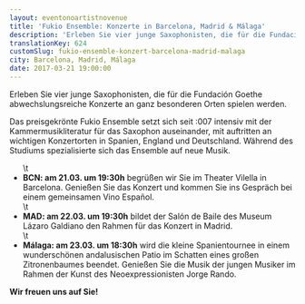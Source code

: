 ```yaml
---
layout: eventonoartistnovenue
title: 'Fukio Ensemble: Konzerte in Barcelona, Madrid & Málaga'
description: 'Erleben Sie vier junge Saxophonisten, die für die Fundación Goethe abwechslungsreiche Konzerte an ganz besonderen Orten in Barcelona, Madrid und Málaga spielen werden. '
translationKey: 624
customSlug: fukio-ensemble-konzert-barcelona-madrid-malaga
city: Barcelona, Madrid, Málaga
date: 2017-03-21 19:00:00
---
```


  Erleben Sie vier junge Saxophonisten, die für die Fundación Goethe abwechslungsreiche Konzerte an ganz besonderen Orten spielen werden.

Das preisgekrönte Fukio Ensemble setzt sich seit :007 intensiv mit der Kammermusikliteratur für das Saxophon auseinander, mit auftritten an wichtigen Konzertorten in Spanien, England und Deutschland. Während des Studiums spezialisierte sich das Ensemble auf neue Musik. <ul>  \t<li><strong>BCN: am 21.03. um 19:30h</strong> begrüßen wir Sie im Theater Vilella in Barcelona. Genießen Sie das Konzert und kommen Sie ins Gespräch bei einem gemeinsamen Vino Español.</li>  \t<li><strong>MAD: am 22.03. um 19:30h</strong> bildet der Salón de Baile des Museum Lázaro Galdiano den Rahmen für das Konzert in Madrid.</li>  \t<li><strong>Málaga: am 23.03. um 18:30h</strong> wird die kleine Spanientournee in einem wunderschönen andalusischen Patio im Schatten eines großen Zitronenbaumes beendet. Genießen Sie die Musik der jungen Musiker im Rahmen der Kunst des Neoexpressionisten Jorge Rando.</li> </ul> <strong>Wir freuen uns auf Sie!</strong>
